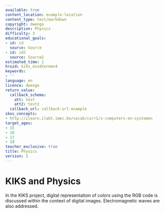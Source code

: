 ```yaml
---
available: true
content_location: example-location
content_type: text/markdown
copyright: dwengo
description: Physics
difficulty: 3
educational_goals:
- id: id
  source: Source
- id: id2
  source: Source2
estimated_time: 1
hruid: kiks_eindtermen4
keywords:
- ''
language: en
licence: dwengo
return_value:
  callback_schema:
    att: test
    att2: test2
  callback_url: callback-url-example
skos_concepts:
- http://ilearn.ilabt.imec.be/vocab/curr1/s-computers-en-systemen
target_ages:
- 15
- 16
- 17
- 18
teacher_exclusive: true
title: Physics
version: 3
---
```

# KIKS and Physics

In the KIKS project, digital representation of colors using the RGB code is discussed within the context of digital images. Electromagnetic waves are also addressed.